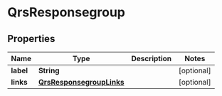 

# QrsResponsegroup

## Properties

Name | Type | Description | Notes
------------ | ------------- | ------------- | -------------
**label** | **String** |  |  [optional]
**links** | [**QrsResponsegroupLinks**](QrsResponsegroupLinks.md) |  |  [optional]




